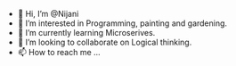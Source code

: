 - 👋 Hi, I’m @Nijani
- 👀 I’m interested in Programming, painting and gardening.
- 🌱 I’m currently learning Microserives.
- 💞️ I’m looking to collaborate on Logical thinking.
- 📫 How to reach me ...

<!---
Nijani/Nijani is a ✨ special ✨ repository because its `README.md` (this file) appears on your GitHub profile.
You can click the Preview link to take a look at your changes.
--->
